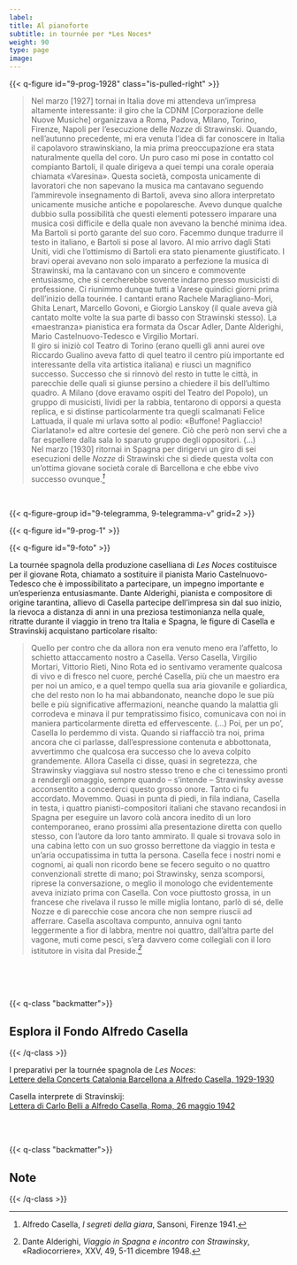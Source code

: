 ```yaml
---
label:
title: Al pianoforte
subtitle: in tournée per *Les Noces*
weight: 90
type: page
image:
---
```


{{< q-figure id="9-prog-1928" class="is-pulled-right" >}}

>Nel marzo [1927] tornai in Italia dove mi attendeva un’impresa altamente interessante: il giro che la CDNM [Corporazione delle Nuove Musiche] organizzava a Roma, Padova, Milano, Torino, Firenze, Napoli per l’esecuzione delle *Nozze* di Strawinski. Quando, nell’autunno precedente, mi era venuta l’idea di far conoscere in Italia il capolavoro strawinskiano, la mia prima preoccupazione era stata naturalmente quella del coro. Un puro caso mi pose in contatto col compianto Bartoli, il quale dirigeva a quei tempi una corale operaia chiamata «Varesina». Questa società, composta unicamente di lavoratori che non sapevano la musica ma cantavano seguendo l’ammirevole insegnamento di Bartoli, aveva sino allora interpretato unicamente musiche antiche e popolaresche. Avevo dunque qualche dubbio sulla possibilità che questi elementi potessero imparare una musica così difficile e della quale non avevano la benché minima idea. Ma Bartoli si portò garante del suo coro. Facemmo dunque tradurre il testo in italiano, e Bartoli si pose al lavoro. Al mio arrivo dagli Stati Uniti, vidi che l’ottimismo di Bartoli era stato pienamente giustificato. I bravi operai avevano non solo imparato a perfezione la musica di Strawinski, ma la cantavano con un sincero e commovente entusiasmo, che si cercherebbe sovente indarno presso musicisti di professione. Ci riunimmo dunque tutti a Varese quindici giorni prima dell’inizio della tournée. I cantanti erano Rachele Maragliano-Mori, Ghita Lenart, Marcello Govoni, e Giorgio Lanskoy (il quale aveva già cantato molte volte la sua parte di basso con Strawinski stesso). La «maestranza» pianistica era formata da Oscar Adler, Dante Alderighi, Mario Castelnuovo-Tedesco e Virgilio Mortari. <br>
Il giro si iniziò col Teatro di Torino (erano quelli gli anni aurei ove Riccardo Gualino aveva fatto di quel teatro il centro più importante ed interessante della vita artistica italiana) e riuscì un magnifico successo. Successo che si rinnovò del resto in tutte le città, in parecchie delle quali si giunse persino a chiedere il bis dell’ultimo quadro. A Milano (dove eravamo ospiti del Teatro del Popolo), un gruppo di musicisti, lividi per la rabbia, tentarono di opporsi a questa replica, e si distinse particolarmente tra quegli scalmanati Felice Lattuada, il quale mi urlava sotto al podio: «Buffone! Pagliaccio! Ciarlatano!» ed altre cortesie del genere. Ciò che però non servì che a far espellere dalla sala lo sparuto gruppo degli oppositori. (…) <br>
Nel marzo [1930] ritornai in Spagna per dirigervi un giro di sei esecuzioni delle *Nozze* di Strawinski che si diede questa volta con un’ottima giovane società corale di Barcellona e che ebbe vivo successo ovunque.*[^1]*

<br>

{{< q-figure-group id="9-telegramma, 9-telegramma-v" grid=2 >}}

{{< q-figure id="9-prog-1" >}}

{{< q-figure id="9-foto" >}}

La tournée spagnola della produzione caselliana di *Les Noces* costituisce per il giovane Rota, chiamato a sostituire il pianista Mario Castelnuovo-Tedesco che è impossibilitato a partecipare, un impegno importante e un’esperienza entusiasmante. Dante Alderighi, pianista e compositore di origine tarantina, allievo di Casella partecipe dell’impresa sin dal suo inizio, la rievoca a distanza di anni in una preziosa testimonianza nella quale, ritratte durante il viaggio in treno tra Italia e Spagna, le figure di Casella e Stravinskij acquistano particolare risalto:

>Quello per contro che da allora non era venuto meno era l’affetto, lo schietto attaccamento nostro a Casella. Verso Casella, Virgilio Mortari, Vittorio Rieti, Nino Rota ed io sentivamo veramente qualcosa di vivo e di fresco nel cuore, perché Casella, più che un maestro era per noi un amico, e a quel tempo quella sua aria giovanile e goliardica, che del resto non lo ha mai abbandonato, neanche dopo le sue più belle e più significative affermazioni, neanche quando la malattia gli corrodeva e minava il pur tempratissimo fisico, comunicava con noi in maniera particolarmente diretta ed effervescente. (…) Poi, per un po’, Casella lo perdemmo di vista. Quando si riaffacciò tra noi, prima ancora che ci parlasse, dall’espressione contenuta e abbottonata, avvertimmo che qualcosa era successo che lo aveva colpito grandemente. Allora Casella ci disse, quasi in segretezza, che Strawinsky viaggiava sul nostro stesso treno e che ci tenessimo pronti a rendergli omaggio, sempre quando – s’intende – Strawinsky avesse acconsentito a concederci questo grosso onore. Tanto ci fu accordato. Movemmo. Quasi in punta di piedi, in fila indiana, Casella in testa, i quattro pianisti-compositori italiani che stavano recandosi in Spagna per eseguire un lavoro colà ancora inedito di un loro contemporaneo, erano prossimi alla presentazione diretta con quello stesso, con l’autore da loro tanto ammirato. Il quale si trovava solo in una cabina letto con un suo grosso berrettone da viaggio in testa e un’aria occupatissima in tutta la persona. Casella fece i nostri nomi e cognomi, ai quali non ricordo bene se fecero seguito o no quattro convenzionali strette di mano; poi Strawinsky, senza scomporsi, riprese la conversazione, o meglio il monologo che evidentemente aveva iniziato prima con Casella. Con voce piuttosto grossa, in un francese che rivelava il russo le mille miglia lontano, parlò di sé, delle Nozze e di parecchie cose ancora che non sempre riuscii ad afferrare. Casella ascoltava compunto, annuiva ogni tanto leggermente a fior di labbra, mentre noi quattro, dall’altra parte del vagone, muti come pesci, s’era davvero come collegiali con il loro istitutore in visita dal Preside.*[^2]*


<br>
<br>
<br>

{{< q-class "backmatter">}}
## Esplora il Fondo Alfredo Casella
{{< /q-class >}}

I preparativi per la tournée spagnola de *Les Noces*:<br>
[Lettere della Concerts Catalonia Barcellona a Alfredo Casella, 1929-1930](https://archivi.cini.it/istitutomusica/archive/IT-MUS-GUI001-000002/alfredo-casella.html?query=&jsonVal=%7B%22jsonVal%22%3A%7B%22query%22%3A%5B%5D%2C%22fieldDate%22%3A%22dataNormal%22%2C%22_perPage%22%3A21%2C%22accountName_string%22%3A%5B%22istitutomusica%22%5D%2C%22archiveName_string%22%3A%5B%22istitutomusicaxDamsHist004%22%5D%2C%22entiHist_autocomplete%22%3A%5B%22%5C%22Concerts+Catalonia%5C%22%22%5D%7D%7D&activeFilter=entiHist_autocomplete&titoloHist_search=&authoTitleHist_search=&personeHist_search=&entiHist_search=&startDate=&endDate=)

Casella interprete di Stravinskij:<br>
[Lettera di Carlo Belli a Alfredo Casella, Roma, 26 maggio 1942](https://archivi.cini.it/istitutomusica/detail/IT-MUS-ST0004-000336/lettera-carlo-belli-alfredo-casella-12.html?currentNumber=8&jsonVal=%7B%22jsonVal%22%3A%7B%22query%22%3A%5B%22%5C%22les+noces%5C%22%22%5D%2C%22fieldDate%22%3A%22dataNormal%22%2C%22_perPage%22%3A21%2C%22accountName_string%22%3A%5B%22istitutomusica%22%5D%2C%22archiveName_string%22%3A%5B%22istitutomusicaxDamsHist004%22%5D%7D%7D&startPage=)

<br>
<br>

{{< q-class "backmatter">}}
## Note
{{< /q-class >}}

[^1]: Alfredo Casella, *I segreti della giara*, Sansoni, Firenze 1941.
[^2]: Dante Alderighi, *Viaggio in Spagna e incontro con Strawinsky*, «Radiocorriere», XXV, 49, 5-11 dicembre 1948.
